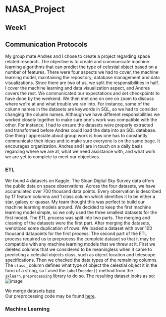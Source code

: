 # NASA_Project

## Week1

## Communication Protocols  
My group mate Andres and I chose to create a project regarding space related research. The objective is to create and communicate machine learning algorithms that can predict the type of celestial object based on a number of features. There were four aspects we had to cover, the machine learning model, maintaining the repository, database management and data visualizations. Since there are two of us, we split the responsibilities in half. I cover the machine learning and data visualization aspect, and Andres covers the rest. We communicated our expectations and set checkpoints to have done by the weekend. We then met one on one on zoom to discuss where we're at and what trouble we ran into. For instance, some of the column names in the datasets are keywords in SQL, so we had to consider changing the column names. Although we have different responsibilities we worked closely together to make sure one's work was compatible with the other. For instance, I had to ensure the datasets were properly extracted and transformed before Andres could load the data into an SQL database. One thing I appreciate about group work is how one has to constantly communicate their ideas and to make sure everyone is on the same page. It encourages organization. Andres and I are in touch on a daily basis regarding where we are at, what we need assistance with, and what work we are yet to complete to meet our objectives.

### ETL  
We found 4 datasets on Kaggle. The Sloan Digital Sky Survey data offers the public data on space observations. Across the four datasets, we have accumulated over 700 thousand data points. Every observation is described by 17 feature columns and 1 class column which identifies it to be either a star, galaxy or quasar. My team thought this was perfect to build our machine learning models around. We decided to keep the first machine learning model simple, so we only used the three smallest datasets for the first model. The ETL process was split into two parts. The merging and cleaning of the datasets were the first part. After merging the datasets, wenoticed some duplication of rows. We loaded a dataset with over 100 thousand datapoints for the first process. The second part of the ETL process required us to preprocess the complete dataset so that it may be compatible with any machine learning models that we threw at it. First we deleted columns that we considered to be meaningless when it came to predicting a celestial objects class, such as object location and telescope specifications. Then we checked the data types of the remaining columns. The `class_` column defines what type of object the celestial object it in the form of a string, so I used the `LabelEncoder()` method from the `sklearn.preprocessing` library to do so. The resulting dataset looks as so:  
![image](https://user-images.githubusercontent.com/68082808/102816320-d22ba680-439b-11eb-9e09-0444ddb3114d.png)  

We merge datasets [here](https://github.com/NASAResearchProject/NASA_Project/blob/Amir-branch/ETL/ETL.ipynb)  
Our preprocessing code may be found [here](https://github.com/NASAResearchProject/NASA_Project/blob/Amir-branch/ETL/Cleaning%20Complete%20Dataset.ipynb).

### Machine Learning
